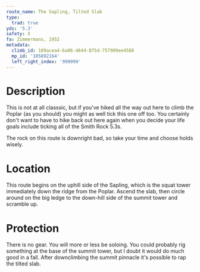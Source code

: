 ```yaml
---
route_name: The Sapling, Tilted Slab
type:
  trad: true
yds: '5.3'
safety: X
fa: Zimmermans, 1952
metadata:
  climb_id: 189acea4-6a06-4644-875d-757909ee4588
  mp_id: '105892164'
  left_right_index: '999999'
---
```

# Description
This is not at all classsic, but if you've hiked all the way out here to climb the Poplar (as you should) you might as well tick this one off too.  You certainly don't want to have to hike back out here again when you decide your life goals include ticking all of the Smith Rock 5.3s.

The rock on this route is downright bad, so take your time and choose holds wisely.

# Location
This route begins on the uphill side of the Sapling, which is the squat tower immediately down the ridge from the Poplar.  Ascend the slab, then circle around on the big ledge to the down-hill side of the summit tower and scramble up.

# Protection
There is no gear.  You will more or less be soloing.  You could probably rig something at the base of the summit tower, but I doubt it would do much good in a fall.  After downclimbing the summit pinnacle it's possible to rap the tilted slab.
